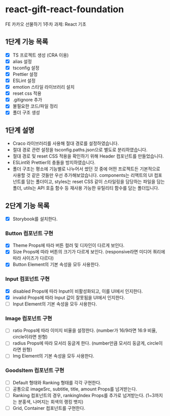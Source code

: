 # react-gift-react-foundation

FE 카카오 선물하기 1주차 과제: React 기초

## 1단계 기능 목록

- [x] TS 프로젝트 생성 (CRA 이용)
- [x] alias 설정
- [x] tsconfig 설정
- [x] Prettier 설정
- [x] ESLint 설정
- [x] emotion 스타일 라이브러리 설치
- [x] reset css 적용
- [x] .gitignore 추가
- [x] 불필요한 코드/파일 정리
- [x] 폴더 구조 생성

## 1단계 설명

- Craco 라이브러리를 사용해 절대 경로를 설정하였습니다.
- 절대 경로 관련 설정을 tsconfig.paths.json으로 별도로 분리하였습니다.
- 절대 경로 및 reset CSS 적용을 확인하기 위해 Header 컴포넌트를 만들었습니다.
- ESLint와 Prettier의 충돌을 방지하였습니다.
- 폴더 구조는 평소에 기능별로 나누어서 썼던 것 중에 어떤 프로젝트든 기본적으로 사용할 것 같은 것들만 우선 추가해보았습니다. components는 리액트의 UI 컴포넌트를 담는 폴더이고, styles는 reset CSS 같이 스타일링을 담당하는 파일을 담는 폴더, utils는 API 호출 함수 등 재사용 가능한 유틸리티 함수를 담는 폴더입니다.

## 2단계 기능 목록

- [x] Storybook를 설치한다.

### Button 컴포넌트 구현

- [x] Theme Props에 따라 버튼 컬러 및 디자인이 다르게 보인다.
- [x] Size Props에 따라 버튼의 크기가 다르게 보인다. (responsive라면 미디어 쿼리에 따라 사이즈가 다르다)
- [x] Button Element의 기본 속성을 모두 사용한다.

### Input 컴포넌트 구현

- [x] disabled Props에 따라 Input이 비활성화되고, 이를 UI에서 인지한다.
- [x] invalid Props에 따라 Input 값이 잘못됨을 UI에서 인지한다.
- [ ] Input Element의 기본 속성을 모두 사용한다.

### Image 컴포넌트 구현

- [ ] ratio Props에 따라 이미지 비율을 설정한다. (number가 16/9라면 16:9 비율, circle이라면 원형)
- [ ] radius Props에 따라 모서리 둥글게 한다. (number만큼 모서리 둥글게, circle이라면 원형)
- [ ] Img Element의 기본 속성을 모두 사용한다.

### GoodsItem 컴포넌트 구현

- [ ] Default 형태와 Ranking 형태를 각각 구현한다.
- [ ] 공통으로 imageSrc, subtitle, title, amount Props를 넘겨받는다.
- [ ] Ranking 컴포넌트의 경우, rankingIndex Props를 추가로 넘겨받는다. (1~3까지는 분홍색, 나머지는 회색의 랭킹 뱃지)
- [ ] Grid, Container 컴포넌트를 구현한다.
